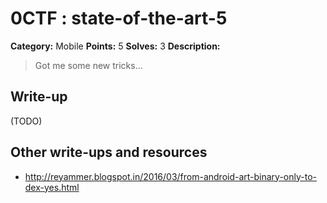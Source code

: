 # 0CTF : state-of-the-art-5

**Category:** Mobile
**Points:** 5
**Solves:** 3
**Description:**

> Got me some new tricks...


## Write-up

(TODO)

## Other write-ups and resources

* <http://reyammer.blogspot.in/2016/03/from-android-art-binary-only-to-dex-yes.html> 
